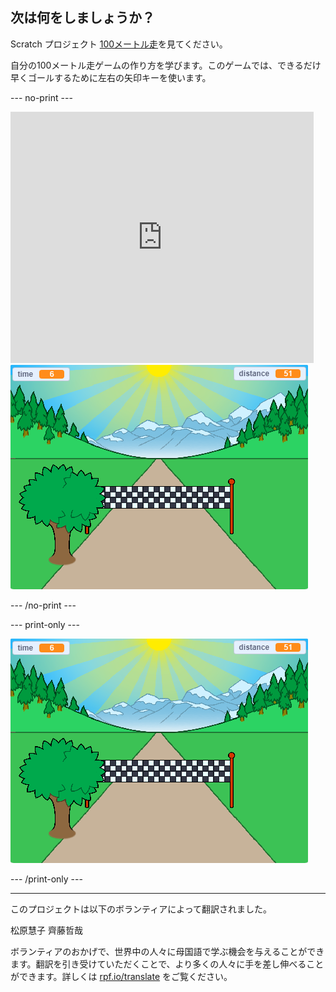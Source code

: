 ## 次は何をしましょうか？

Scratch プロジェクト [100メートル走](https://projects.raspberrypi.org/en/projects/sprint)を見てください。

自分の100メートル走ゲームの作り方を学びます。このゲームでは、できるだけ早くゴールするために左右の矢印キーを使います。

--- no-print ---

<div class="scratch-preview">
  <iframe allowtransparency="true" width="485" height="402" src="https://scratch.mit.edu/projects/embed/298930696/?autostart=false" frameborder="0" scrolling="no"></iframe>
  <img src="images/sprint-final.png">
</div>

--- /no-print ---

--- print-only ---

![完成したプロジェクト](images/sprint-final.png)

--- /print-only ---

***

このプロジェクトは以下のボランティアによって翻訳されました。

松原慧子
齊藤哲哉

ボランティアのおかげで、世界中の人々に母国語で学ぶ機会を与えることができます。翻訳を引き受けていただくことで、より多くの人々に手を差し伸べることができます。詳しくは [rpf.io/translate](https://rpf.io/translate) をご覧ください。